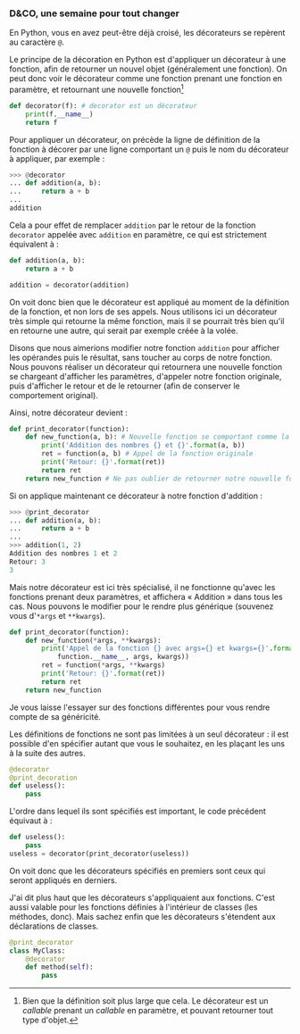### D&CO, une semaine pour tout changer

En Python, vous en avez peut-être déjà croisé, les décorateurs se repèrent au caractère `@`.

Le principe de la décoration en Python est d'appliquer un décorateur à une fonction, afin de retourner un nouvel objet (généralement une fonction).
On peut donc voir le décorateur comme une fonction prenant une fonction en paramètre, et retournant une nouvelle fonction[^approximation_decorateur]

[^approximation_decorateur]: Bien que la définition soit plus large que cela.
Le décorateur est un *callable* prenant un *callable* en paramètre, et pouvant retourner tout type d'objet.

```python
def decorator(f): # decorator est un décorateur
    print(f.__name__)
    return f
```

Pour appliquer un décorateur, on précède la ligne de définition de la fonction à décorer par une ligne comportant un `@` puis le nom du décorateur à appliquer, par exemple :

```python
>>> @decorator
... def addition(a, b):
...     return a + b
...
addition
```

Cela a pour effet de remplacer `addition` par le retour de la fonction `decorator` appelée avec `addition` en paramètre, ce qui est strictement équivalent à :

```python
def addition(a, b):
    return a + b

addition = decorator(addition)
```

On voit donc bien que le décorateur est appliqué au moment de la définition de la fonction, et non lors de ses appels.
Nous utilisons ici un décorateur très simple qui retourne la même fonction, mais il se pourrait très bien qu'il en retourne une autre, qui serait par exemple créée à la volée.

Disons que nous aimerions modifier notre fonction `addition` pour afficher les opérandes puis le résultat, sans toucher au corps de notre fonction. Nous pouvons réaliser un décorateur qui retournera une nouvelle fonction se chargeant d'afficher les paramètres, d'appeler notre fonction originale, puis d'afficher le retour et de le retourner (afin de conserver le comportement original).

Ainsi, notre décorateur devient :

```python
def print_decorator(function):
    def new_function(a, b): # Nouvelle fonction se comportant comme la fonction à décorer
        print('Addition des nombres {} et {}'.format(a, b))
        ret = function(a, b) # Appel de la fonction originale
        print('Retour: {}'.format(ret))
        return ret
    return new_function # Ne pas oublier de retourner notre nouvelle fonction
```

Si on applique maintenant ce décorateur à notre fonction d'addition :

```python
>>> @print_decorator
... def addition(a, b):
...     return a + b
...
>>> addition(1, 2)
Addition des nombres 1 et 2
Retour: 3
3
```

Mais notre décorateur est ici très spécialisé, il ne fonctionne qu'avec les fonctions prenant deux paramètres, et affichera « Addition » dans tous les cas. Nous pouvons le modifier pour le rendre plus générique (souvenez vous d'`*args` et `**kwargs`).

```python
def print_decorator(function):
    def new_function(*args, **kwargs):
        print('Appel de la fonction {} avec args={} et kwargs={}'.format(
            function.__name__, args, kwargs))
        ret = function(*args, **kwargs)
        print('Retour: {}'.format(ret))
        return ret
    return new_function
```

Je vous laisse l'essayer sur des fonctions différentes pour vous rendre compte de sa généricité.

Les définitions de fonctions ne sont pas limitées à un seul décorateur : il est possible d'en spécifier autant que vous le souhaitez, en les plaçant les uns à la suite des autres.

```python
@decorator
@print_decoration
def useless():
    pass
```

L'ordre dans lequel ils sont spécifiés est important, le code précédent équivaut à :

```python
def useless():
    pass
useless = decorator(print_decorator(useless))
```

On voit donc que les décorateurs spécifiés en premiers sont ceux qui seront appliqués en derniers.

J'ai dit plus haut que les décorateurs s'appliquaient aux fonctions. C'est aussi valable pour les fonctions définies à l'intérieur de classes (les méthodes, donc).
Mais sachez enfin que les décorateurs s'étendent aux déclarations de classes.

```python
@print_decorator
class MyClass:
    @decorator
    def method(self):
        pass
```
